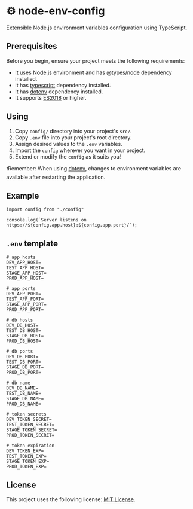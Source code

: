 # ⚙️ node-env-config

Extensible Node.js environment variables configuration using TypeScript.

## Prerequisites

Before you begin, ensure your project meets the following requirements:

- It uses [Node.js](https://nodejs.org) environment and has [@types/node](https://www.npmjs.com/package/@types/node) dependency installed.
- It has [typescript](https://www.npmjs.com/package/typescript) dependency installed.
- It has [dotenv](https://www.npmjs.com/package/dotenv) dependency installed.
- It supports [ES2018](https://262.ecma-international.org/9.0) or higher.

## Using

1. Copy `config/` directory into your project's `src/`.
2. Copy `.env` file into your project's root directory.
3. Assign desired values to the `.env` variables.
4. Import the `config` wherever you want in your project.
5. Extend or modify the `config` as it suits you!

❗Remember: When using [dotenv](https://www.npmjs.com/package/dotenv), changes to environment variables are available after restarting the application.

## Example

```
import config from "./config"

console.log(`Server listens on https://${config.app.host}:${config.app.port}/`);
```

## `.env` template

```
# app hosts
DEV_APP_HOST=
TEST_APP_HOST=
STAGE_APP_HOST=
PROD_APP_HOST=

# app ports
DEV_APP_PORT=
TEST_APP_PORT=
STAGE_APP_PORT=
PROD_APP_PORT=

# db hosts
DEV_DB_HOST=
TEST_DB_HOST=
STAGE_DB_HOST=
PROD_DB_HOST=

# db ports
DEV_DB_PORT=
TEST_DB_PORT=
STAGE_DB_PORT=
PROD_DB_PORT=

# db name
DEV_DB_NAME=
TEST_DB_NAME=
STAGE_DB_NAME=
PROD_DB_NAME=

# token secrets
DEV_TOKEN_SECRET=
TEST_TOKEN_SECRET=
STAGE_TOKEN_SECRET=
PROD_TOKEN_SECRET=

# token expiration
DEV_TOKEN_EXP=
TEST_TOKEN_EXP=
STAGE_TOKEN_EXP=
PROD_TOKEN_EXP=
```

## License

This project uses the following license: [MIT License](https://github.com/git/git-scm.com/blob/main/MIT-LICENSE.txt).

